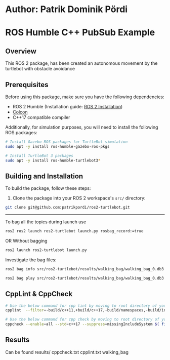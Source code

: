 # Author: Patrik Dominik Pördi
# ROS Humble C++ PubSub Example

## Overview

This ROS 2 package, has been created an autonomous movement by the turtlebot with obstacle avoidance

## Prerequisites

Before using this package, make sure you have the following dependencies:

- ROS 2 Humble (Installation guide: [ROS 2 Installation](https://docs.ros.org/en/humble/Installation.html))
- [Colcon](https://colcon.readthedocs.io/en/released/)
- C++17 compatible compiler


Additionally, for simulation purposes, you will need to install the following ROS packages:

```bash
# Install Gazebo ROS packages for TurtleBot simulation
sudo apt -y install ros-humble-gazebo-ros-pkgs

# Install TurtleBot 3 packages
sudo apt -y install ros-humble-turtlebot3*
```

## Building and Installation

To build the package, follow these steps:

1. Clone the package into your ROS 2 workspace's `src/` directory:

```bash
git clone git@github.com:patrikpordi/ros2-turtlebot.git
```
----

To bag all the topics during launch use
```bash
ros2 ros2 launch ros2-turtlebot launch.py rosbag_record:=true
```
OR
Without bagging
```bash
ros2 launch ros2-turtlebot launch.py
```


Investigate the bag files:
```bash
ros2 bag info src/ros2-turtlebot/results/walking_bag/walking_bag_0.db3

ros2 bag play src/ros2-turtlebot/results/walking_bag/walking_bag_0.db3

```


## CppLint & CppCheck
   ```bash
   # Use the below command for cpp lint by moving to root directory of your workspace 
   cpplint  --filter=-build/c++11,+build/c++17,-build/namespaces,-build/include_order $( find . -name *.cpp | grep -vE -e "^(./build/|./install/|./log/)" ) &> results/cpplint.txt

   # Use the below command for cpp check by moving to root directory of your workspace
   cppcheck --enable=all --std=c++17 --suppress=missingIncludeSystem $( find . -name *.cpp | grep -vE -e "^(./build/|./install/|./log/)" ) --check-config  &> results/cppcheck.txt
```



## Results

Can be found results/
   cppcheck.txt
   cpplint.txt
   walking_bag
